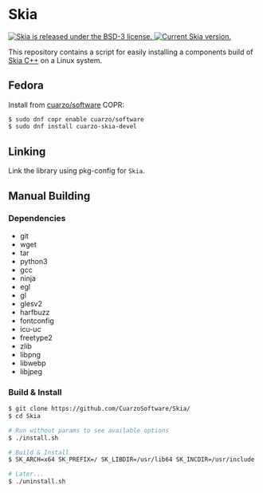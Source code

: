 
<h1 style="margin-top:0px;padding-top:0px">Skia</h1>

<p align="left">
  <a href="https://github.com/CuarzoSoftware/Skia/blob/main/LICENSE">
    <img src="https://img.shields.io/badge/license-BSD--3-blue.svg" alt="Skia is released under the BSD-3 license." />
  </a>
  <a href="https://github.com/CuarzoSoftware/Skia">
    <img src="https://img.shields.io/badge/version-0.38.2-brightgreen" alt="Current Skia version." />
  </a>
</p>

This repository contains a script for easily installing a components build of [Skia C++](https://github.com/google/skia) on a Linux system.

## Fedora

Install from [cuarzo/software](https://copr.fedorainfracloud.org/coprs/cuarzo/software/) COPR:

```bash
$ sudo dnf copr enable cuarzo/software
$ sudo dnf install cuarzo-skia-devel
```

## Linking

Link the library using pkg-config for `Skia`.

## Manual Building

### Dependencies

- git 
- wget 
- tar 
- python3
- gcc
- ninja
- egl
- gl
- glesv2
- harfbuzz
- fontconfig
- icu-uc
- freetype2
- zlib
- libpng
- libwebp
- libjpeg

### Build & Install

```bash
$ git clone https://github.com/CuarzoSoftware/Skia/
$ cd Skia

# Run without params to see available options
$ ./install.sh

# Build & Install
$ SK_ARCH=x64 SK_PREFIX=/ SK_LIBDIR=/usr/lib64 SK_INCDIR=/usr/include ./install.sh

# Later...
$ ./uninstall.sh
```
